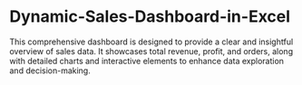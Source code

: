 # Dynamic-Sales-Dashboard-in-Excel
This comprehensive dashboard is designed to provide a clear and insightful overview of sales data. It showcases total revenue, profit, and orders, along with detailed charts and interactive elements to enhance data exploration and decision-making.
